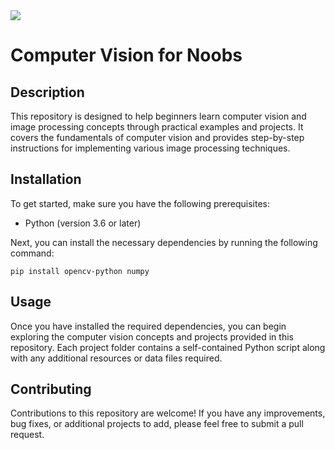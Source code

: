 <!DOCTYPE html>
<html>
<body>
  <img src="https://www.deepnorth.com/wp-content/uploads/2021/06/Guide-on-CV-and-various-applications-2.jpg">
  <h1>Computer Vision for Noobs</h1>

  <h2>Description</h2>
  <p>
    This repository is designed to help beginners learn computer vision and image processing concepts through practical examples and projects. It covers the fundamentals of computer vision and provides step-by-step instructions for implementing various image processing techniques.
  </p>

  <h2>Installation</h2>
  <p>
    To get started, make sure you have the following prerequisites:
  </p>
  <ul>
    <li>Python (version 3.6 or later)</li>
  </ul>
  <p>
    Next, you can install the necessary dependencies by running the following command:
  </p>
  <pre><code>pip install opencv-python numpy</code></pre>

  <h2>Usage</h2>
  <p>
    Once you have installed the required dependencies, you can begin exploring the computer vision concepts and projects provided in this repository. Each project folder contains a self-contained Python script along with any additional resources or data files required.
  </p>

  <h2>Contributing</h2>
  <p>
    Contributions to this repository are welcome! If you have any improvements, bug fixes, or additional projects to add, please feel free to submit a pull request.
  </p>

<!--   <h2>Preview</h2>
  <img src="placeholder1.png" alt="Placeholder Image 1" width="500">
  <img src="placeholder2.png" alt="Placeholder Image 2" width="500"> -->
</body>
</html>
